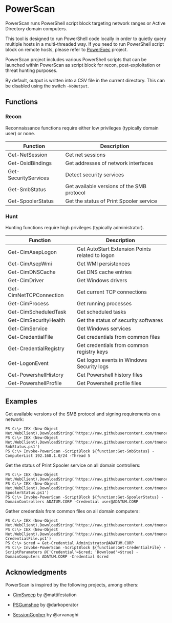 # PowerScan

PowerScan runs PowerShell script block targeting network ranges or Active Directory domain computers.

This tool is designed to run PowerShell code locally in order to quietly query multiple hosts in a multi-threaded way.
If you need to run PowerShell script block on remote hosts, please refer to [PowerExec](https://github.com/tmenochet/PowerExec) project.

PowerScan project includes various PowerShell scripts that can be launched within PowerScan as script block for recon, post-exploitation or threat hunting purposes.

By default, output is written into a CSV file in the current directory. This can be disabled using the switch `-NoOutput`.


## Functions

### Recon

Reconnaissance functions require either low privileges (typically domain user) or none.

| Function             | Description                                |
| -------------------- | ------------------------------------------ |
| Get-NetSession       | Get net sessions                           |
| Get-OxidBindings     | Get addresses of network interfaces        |
| Get-SecurityServices | Detect security services                   |
| Get-SmbStatus        | Get available versions of the SMB protocol |
| Get-SpoolerStatus    | Get the status of Print Spooler service    |


### Hunt

Hunting functions require high privileges (typically administrator).


| Function                | Description                                     |
| ----------------------- | ----------------------------------------------- |
| Get-CimAsepLogon        | Get AutoStart Extension Points related to logon |
| Get-CimAsepWmi          | Get WMI persistences                            |
| Get-CimDNSCache         | Get DNS cache entries                           |
| Get-CimDriver           | Get Windows drivers                             |
| Get-CimNetTCPConnection | Get current TCP connections                     |
| Get-CimProcess          | Get running processes                           |
| Get-CimScheduledTask    | Get scheduled tasks                             |
| Get-CimSecurityHealth   | Get the status of security softwares            |
| Get-CimService          | Get Windows services                            |
| Get-CredentialFile      | Get credentials from common files               |
| Get-CredentialRegistry  | Get credentials from common registry keys       |
| Get-LogonEvent          | Get logon events in Windows Security logs       |
| Get-PowershellHistory   | Get Powershell history files                    |
| Get-PowershellProfile   | Get Powershell profile files                    |


## Examples

Get available versions of the SMB protocol and signing requirements on a network:

```
PS C:\> IEX (New-Object Net.WebClient).DownloadString('https://raw.githubusercontent.com/tmenochet/PowerScan/master/PowerScan.ps1')
PS C:\> IEX (New-Object Net.WebClient).DownloadString('https://raw.githubusercontent.com/tmenochet/PowerScan/master/Recon/Get-SmbStatus.ps1')
PS C:\> Invoke-PowerScan -ScriptBlock ${function:Get-SmbStatus} -ComputerList 192.168.1.0/24 -Thread 5
```


Get the status of Print Spooler service on all domain controllers:

```
PS C:\> IEX (New-Object Net.WebClient).DownloadString('https://raw.githubusercontent.com/tmenochet/PowerScan/master/PowerScan.ps1')
PS C:\> IEX (New-Object Net.WebClient).DownloadString('https://raw.githubusercontent.com/tmenochet/PowerScan/master/Recon/Get-SpoolerStatus.ps1')
PS C:\> Invoke-PowerScan -ScriptBlock ${function:Get-SpoolerStatus} -DomainControllers ADATUM.CORP -Credential user@ADATUM.CORP
```


Gather credentials from common files on all domain computers:

```
PS C:\> IEX (New-Object Net.WebClient).DownloadString('https://raw.githubusercontent.com/tmenochet/PowerScan/master/PowerScan.ps1')
PS C:\> IEX (New-Object Net.WebClient).DownloadString('https://raw.githubusercontent.com/tmenochet/PowerScan/master/Hunt/Get-CredentialFile.ps1')
PS C:\> $cred = Get-Credential Administrator@ADATUM.CORP
PS C:\> Invoke-PowerScan -ScriptBlock ${function:Get-CredentialFile} -ScriptParameters @{'Credential'=$cred; 'Download'=$true} -DomainComputers ADATUM.CORP -Credential $cred
```


## Acknowledgments

PowerScan is inspired by the following projects, among others:

  * [CimSweep](https://github.com/PowerShellMafia/CimSweep) by @mattifestation

  * [PSGumshoe](https://github.com/PSGumshoe) by @darkoperator

  * [SessionGopher](https://github.com/Arvanaghi/SessionGopher) by @arvanaghi
